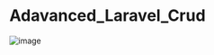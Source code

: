 # Adavanced_Laravel_Crud
![image](https://github.com/Kushalobroy/Adavanced_Laravel_Crud/assets/92447922/b23c8519-c72f-47eb-9714-cae280414c84)
